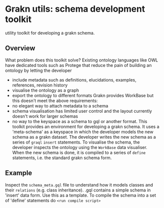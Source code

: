 # Grakn utils: schema development toolkit
utility toolkit for developing a grakn schema.

## Overview

What problem does this toolkit solve? Existing ontology languages like OWL have dedicated tools such as Protege that reduce the pain of building an ontology by letting the developer 
* include metadata such as definitions, elucidations, examples, references, revision history
* visualise the ontology as a graph 
* export the ontology to different formats
Grakn provides WorkBase but this doesn't meet the above requirements:
* no elegant way to attach metadata to a schema
* schema visualisation has limited user control and the layout currently doesn't work for larger schemas
* no way to the keyspace as a schema to gql or another format.
This toolkit provides an environment for developing a grakn schema. It uses a 'meta-schema' as a keyspace in which the developer models the new schema as a grakn dataset. The developer writes the new schema as a series of `graql` `insert` statements. To visualise the schema, the developer inspects the ontology using the `WorkBase` data visualiser. When the new schema is done, it is compiled to a series of `define` statements, i.e. the standard grakn schema form.

## Example

Inspect the `schema_meta.gql` file to understand how it models classes and their `relations` (e.g. class inheritance).
<example>.gql contains a simple schema in 'insert' data form. Use this as a template.
To compile the schema into a set of 'define' statements do
`<run compile script>`


